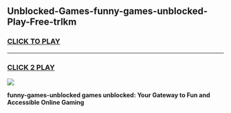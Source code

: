 
## Unblocked-Games-funny-games-unblocked-Play-Free-trlkm
<h3>
<a href="https://premium76.site?title=funny-games-unblocked&ref=21A">CLICK TO PLAY</a></h3>
<hr>

<h3>
<a href="https://premium76.site?title=funny-games-unblocked&ref=21A">CLICK 2 PLAY</a>
  
</h3>

<a href="https://premium76.site?title=funny-games-unblocked&ref=21A"><img src="https://clearcache.store/games.png"></a>


**funny-games-unblocked games unblocked: Your Gateway to Fun and Accessible Online Gaming**
